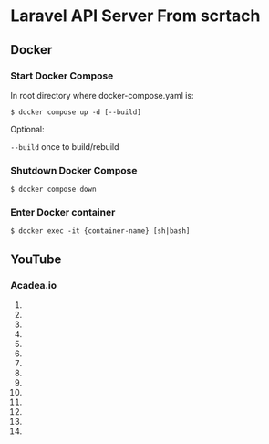 # Laravel API Server From scrtach

## Docker

### Start Docker Compose

In root directory where docker-compose.yaml is:

`$ docker compose up -d [--build]`

Optional:

`--build` once to build/rebuild

### Shutdown Docker Compose

`$ docker compose down`

### Enter Docker container

`$ docker exec -it {container-name} [sh|bash]`

## YouTube

### Acadea.io

1.
2.
3.
4.
5.
6.
7.
8.
9.
10.

11.
12.
13.
14.
